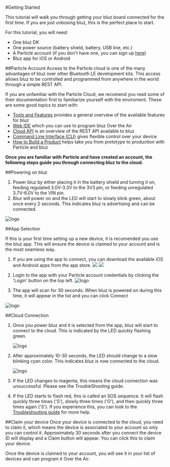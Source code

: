 #Getting Started

This tutorial will walk you through getting your bluz board connected for the first time. If you are just unboxing bluz, this is the perfect place to start.

For this tutorial, you will need:

- One bluz DK
- One power source (battery shield, battery, USB line, etc.)
- A Particle account (if you don't have one, you can sign up [here](https://dashboard.particle.io/login))
- Bluz app for iOS or Android

##Particle Account
Access to the Particle cloud is one of the many advantages of bluz over other Bluetooth LE development kits. This access allows bluz to be controlled
and programmed from anywhere in the world through a simple REST API.

If you are unfamiliar with the Particle Cloud, we recomend you read some of their documentation first to familiarize yourself with the enviroment. These are some good
topics to start with:

- [Tools and Features](https://docs.particle.io/guide/tools-and-features/intro/) provides a general overview of the available features for bluz
- [Web IDE](https://docs.particle.io/guide/getting-started/build/photon/) which you can use to program bluz Over the Air
- [Cloud API](https://docs.particle.io/reference/api/) is an overview of the REST API available to bluz
- [Command Line Interface (CLI)](https://docs.particle.io/reference/cli/) gives flexible control over your device
- [How to Build a Product](https://docs.particle.io/guide/how-to-build-a-product/intro/) helps take you from prototype to production with Particle and bluz

**Once you are familiar with Particle and have created an account, the following steps guide you through connecting bluz to the cloud.**

##Powering on bluz

1. Power bluz by either placing it in the battery shield and turning it on, feeding regulated 3.0V-3.3V to the 3V3 pin, or feeding unregulated 3.7V-6.0V to the VIN pin.
2. Bluz will power on and the LED will start to slowly blink green, about once every 2 seconds. This indicates bluz is advertising and can be connected.

![logo](/img/bluz_advertising.gif)


##App Selection

If this is your first time setting up a new device, it is recomended you use the bluz app. This will ensure the device is claimed to your account
and is the most seamless way.

1. If you are using the app to connect, you can download the available iOS and Android apps from the app store.
[<img src="/img/app_store_logo.png">](https://itunes.apple.com/us/app/bluz/id1068381227?ls=1&mt=8)
[<img src="/img/google-play-badge.png">](https://play.google.com/store/apps/details?id=com.banc.sparkle_gateway)

2. Login to the app with your Particle account credentials by clicking the 'Login' button on the top left.
![logo](/img/ios_app_login.png)

3. The app will scan for 30 seconds. When bluz is powered on during this time, it will appear in the list and you can click Connect

![logo](/img/ios_app.png)

##Cloud Connection
1. Once you power bluz and it is selected from the app, bluz will start to connect to the cloud. This is indicated by the LED quickly flashing green.

    ![logo](/img/bluz_connecting.gif)


2. After approximately 10-30 seconds, the LED should change to a slow blinking cyan color. This indicates bluz is now connected to the cloud.

    ![logo](/img/bluz_connected.gif)


3. If the LED changes to magenta, this means the cloud connection was unsuccessful. Please see the TroubleShooting guide.
4. If the LED starts to flash red, this is called an SOS sequence. It will flash quickly three times ('S'), slowly three times ('O'), and then quickly three times again ('S'). If you experience this, you can look to the [Troubleshooting guide](../troubleshooting/sos.md) for more help.

##Claim your device
Once your device is connected to the cloud, you need to claim it, which means the device is associated to your account so only you can control it.
Approximately 30 seconds after you connect the device ID will display and a Claim button will appear. You can
click this to claim your device.

Once the device is claimed to your account, you will see it in your list of devices and can program it Over the Air.



